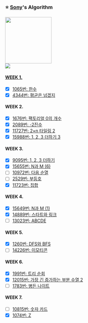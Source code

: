 
### :star: [Sony](https://github.com/xoxeez)'s Algorithm
<td align="center">
 <a href="https://github.com/xoxeez">
  <img src="https://avatars.githubusercontent.com/u/52715471?v=4?s=100" width="150px;"/>
</td>
</br>

<img src="https://img.shields.io/badge/JAVA-007396?style=flat-square&logo=java&logoColor=white">
</br>

#### WEEK 1.
 - [x] [1065번: 한수](https://www.acmicpc.net/problem/1065)
 - [x] [4344번: 평균은 넘겠지](https://www.acmicpc.net/problem/4344)

#### WEEK 2.
 - [x] [1676번: 팩토리얼 0의 개수](https://www.acmicpc.net/problem/1676)
 - [x] [2089번: -2진수](https://www.acmicpc.net/problem/2089)
 - [x] [11727번: 2×n 타일링 2](https://www.acmicpc.net/problem/11727)
 - [x] [15988번: 1, 2, 3 더하기 3](https://www.acmicpc.net/problem/15988)

#### WEEK 3.
 - [x] [9095번: 1, 2, 3 더하기](https://www.acmicpc.net/problem/9095)
 - [x] [15655번: N과 M (6)](https://www.acmicpc.net/problem/15655)
 - [ ] [10972번: 다음 순열](https://www.acmicpc.net/problem/10972)
 - [ ] [2529번: 부등호](https://www.acmicpc.net/problem/2529)
 - [x] [11723번: 집합](https://www.acmicpc.net/problem/11723)

#### WEEK 4.
- [x] [15649번: N과 M (1)](https://www.acmicpc.net/problem/15649)
- [x] [14889번: 스타트와 링크](https://www.acmicpc.net/problem/14889)
- [ ] [13023번: ABCDE](https://www.acmicpc.net/problem/13023)

#### WEEK 5.
 - [x] [1260번: DFS와 BFS](https://www.acmicpc.net/problem/1260)
 - [ ] [14226번: 이모티콘](https://www.acmicpc.net/problem/14226)

#### WEEK 6.
 - [x] [1991번: 트리 순회](https://www.acmicpc.net/problem/1991)
 - [x] [12015번: 가장 긴 증가하는 부분 수열 2](https://www.acmicpc.net/problem/12015)
 - [ ] [1783번: 병든 나이트](https://www.acmicpc.net/problem/1783)

#### WEEK 7.
 - [ ] [10815번: 숫자 카드](https://www.acmicpc.net/problem/10815)
 - [x] [1074번: Z](https://www.acmicpc.net/problem/1074)
